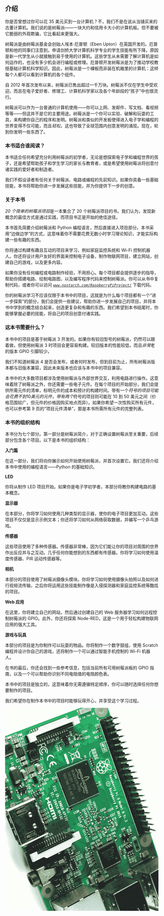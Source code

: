 ## 介绍

你是否曾想过你可以花 35 美元买到一台计算机？不，我们不是在说从当铺买来的古董计算机。我们说的是树莓派——一块大约和信用卡大小的计算机板。但不要被它脆弱的外观欺骗，它比看起来更强大。

树莓派是由树莓派基金会创始人埃本·厄普顿（Eben Upton）在英国开发的。厄普顿和他的同事们注意到，申请剑桥大学计算机科学专业的学生技能有所下降，原因是新一代学生从小就接触到易于使用的计算机。这些学生从未需要了解计算机是如何运作的，也没有多少机会进行编程或修理。厄普顿开发树莓派是为了推动学校教授基础计算机科学知识。因此，树莓派是一个裸板而非装在机箱里的计算机：这样每个人都可以看到计算机的各个组件。

自 2012 年首次发布以来，树莓派已售出超过一千万块。树莓派不仅在学生中受欢迎，而且在电子爱好者、修理工、计算机科学家以及各个年龄段的“孩子”中也很流行。

树莓派可以作为一台普通的计算机使用——你可以上网、发邮件、写文档、看视频等等——但这并不是它的主要用途。树莓派是一个你可以实验、破解和玩耍的工具，来构建你自己的程序和发明。树莓派和类似的开发板使得进入电子学和编程的世界变得不仅可能，而且*轻松*，这也导致了全球范围内创意发明的涌现。现在，轮到你发明一些东西了。

### **本书适合谁阅读？**

本书适合任何希望充分利用树莓派的初学者，无论是想探索电子学和编程世界的孩子，还是希望帮助孩子和学生学习的家长与教育者，或是希望使用树莓派将创意付诸实践的爱好者和制造者。

我们不假设读者有任何关于树莓派、电路或编程的先前知识。如果你具备一些基础技能，本书将帮助你进一步发展这些技能，并为你提供下一步的创意。

### **关于本书**

*20 个简单的树莓派项目*是一本集合了 20 个树莓派项目的书。我们认为，发现新概念的最佳方式是通过实践，而项目书正是开始的绝佳途径。

本书首先简要介绍树莓派和 Python 编程语言，然后直接进入项目部分。本书采用“边做边学”的方式，这意味着你不需要花费无数小时学习理论知识，才能实际构建一些有趣的东西。

你将通过构建有趣且互动的项目来学习，例如家庭监控系统和 Wi-Fi 控制机器人。你还将设计用户友好的界面来控制电子设备，制作物联网项目，建立网站，创建自己的游戏，以及更多内容。

如果你没有任何编程或电路制作经验，不用担心。每个项目都会提供逐步的指导，帮助你搭建电路、绘制电路图，以及编写程序代码来控制树莓派。你可以从书中复制代码，或者你可以访问 *[`www.nostarch.com/RaspberryPiProject/`](https://www.nostarch.com/RaspberryPiProject/)* 下载代码。

你的树莓派学习不应该仅限于本书中的项目，这就是为什么每个项目都有一个“进一步探索”的部分，我们会提供一些建议，帮助你进一步发展自己的项目，并将本书中学到的概念结合起来，创造更复杂和有趣的东西。我们希望到本书结尾时，你能够掌握必要的技能，将自己的项目创意付诸实践。

### **这本书需要什么？**

本书中的项目是基于树莓派 3 开发的。如果你有较旧型号的树莓派，仍然可以跟着做，但使用树莓派 3 时项目会更容易构建。较旧版本的性能较低，而且*非常*老的版本 GPIO 引脚较少。

我们不知道树莓派 4 是否会发布，或者何时发布，但到目前为止，所有树莓派版本都与旧版本兼容，因此未来版本也应该与本书中的项目兼容。

本书中的大多数项目都涉及使用树莓派与外部世界交互，利用电路进行操作。这意味着除了树莓派之外，你还需要一些电子元件。在每个项目的开始部分，我们会提供所需元件的清单，标明元件的成本和预计的构建时间。带有一个$符号的项目可能会花费不到 10 美元的元件，带有两个$符号的项目则可能在 10 到 50 美元之间（价格范围较广，但元件的价格因购买地点而异）。如果你希望一次性购买所有元件，也可以参考第 9 页的“项目元件清单”，那是本书所需所有元件的完整列表。

### **本书的组织结构**

本书分为七个部分。第一部分是树莓派简介，对于正确设置树莓派至关重要，后续部分包含各个项目。以下是本书的组织结构：

**入门篇**

在这一部分，我们将向你展示如何开始使用树莓派，并首次设置它。我们还将介绍本书中使用的编程语言——Python 的基础知识。

**LED**

你将从制作 LED 项目开始。如果你是电子学初学者，本部分将教你构建电路的基本概念。

**显示器**

在本部分，你将学习如何使用几种类型的显示器，使你的电子项目更加互动。这些项目不仅仅是显示示例文本；你还将学习如何从网络获取数据，并编写一个乒乓游戏。

**传感器**

这些项目使用了多种传感器。传感器非常棒，因为它们能让你的项目对周围的世界作出反应并与之互动。几乎任何你能想到的东西都有传感器。你将学习如何使用温度传感器、PIR 运动传感器等。

**相机**

本部分的项目使用了树莓派摄像头模块。你将学习如何使用摄像头拍照以及如何进行视频流传输，之后你将运用这些技能制作像是入侵探测器和家庭监控系统等酷炫的项目。

**Web 应用**

在这里，你将建立自己的网站，然后通过创建自己的 Web 服务器学习如何远程控制树莓派的 GPIO。此外，你还将探索 Node-RED，这是一个用于轻松构建物联网应用的强大工具。

**游戏与玩具**

本部分的项目是为你制作可以玩耍的物品。你将制作一个数字鼓组，使用 Scratch 编程并设计你自己的游戏，还将制作一个可以通过智能手机控制的 Wi-Fi 机器人。

在书的最后，你还会找到一些参考信息，包括当前所有可用树莓派板的 GPIO 指南，以及一个可以帮助你识别不同电阻值的电阻颜色表。

本书中的项目是独立的，这意味着你无需遵循特定顺序，你可以随时选择任何你想要制作的项目。

我们希望你在制作本书中的项目时能够玩得开心，并享受这个学习过程。

![image](img/f0001-01.jpg)
